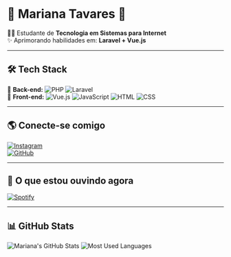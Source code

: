 #  🌟 Mariana Tavares 🌟 

👩‍💻 Estudante de **Tecnologia em Sistemas para Internet**  
✨ Aprimorando habilidades em: **Laravel + Vue.js**  

---

## 🛠️ Tech Stack  
🔹 **Back-end:** ![PHP](https://img.shields.io/badge/PHP-777BB4?style=flat&logo=php&logoColor=white) ![Laravel](https://img.shields.io/badge/Laravel-FF2D20?style=flat&logo=laravel&logoColor=white)  
🎨 **Front-end:** ![Vue.js](https://img.shields.io/badge/Vue.js-4FC08D?style=flat&logo=vue.js&logoColor=white) ![JavaScript](https://img.shields.io/badge/JavaScript-F7DF1E?style=flat&logo=javascript&logoColor=black) ![HTML](https://img.shields.io/badge/HTML5-E34F26?style=flat&logo=html5&logoColor=white) ![CSS](https://img.shields.io/badge/CSS3-1572B6?style=flat&logo=css3&logoColor=white)  

---

## 🌎 Conecte-se comigo  
[![Instagram](https://img.shields.io/badge/Instagram-E4405F?style=flat&logo=instagram&logoColor=white)](https://instagram.com/mari.n.t)  
[![GitHub](https://img.shields.io/badge/GitHub-181717?style=flat&logo=github&logoColor=white)](https://github.com/marianantavares)  

---

## 🎵 O que estou ouvindo agora  
[![Spotify](https://novatorem.vercel.app/api/spotify)](https://open.spotify.com/user/22junpdv2ewce4i5d5iu5kw2i?si=47d609405a524d02)  

---

## 📊 GitHub Stats  
![Mariana's GitHub Stats](https://github-readme-stats.vercel.app/api?username=marianantavares&show_icons=true&theme=rose_pine&border_radius=15)  ![Most Used Languages](https://github-readme-stats.vercel.app/api/top-langs/?username=marianantavares&layout=compact&theme=rose_pine&border_radius=15)  
